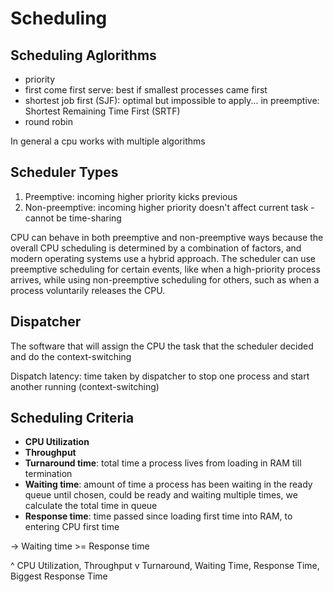 # Scheduling

## Scheduling Aglorithms

- priority
- first come first serve: best if smallest processes came first
- shortest job first (SJF): optimal but impossible to apply... in preemptive: Shortest Remaining Time First (SRTF)
- round robin

In general a cpu works with multiple algorithms

## Scheduler Types

1. Preemptive: incoming higher priority kicks previous
2. Non-preemptive: incoming higher priority doesn't affect current task - cannot be time-sharing

CPU can behave in both preemptive and non-preemptive ways because the overall CPU scheduling is determined by a combination of factors, and modern operating systems use a hybrid approach. The scheduler can use preemptive scheduling for certain events, like when a high-priority process arrives, while using non-preemptive scheduling for others, such as when a process voluntarily releases the CPU. 

## Dispatcher

The software that will assign the CPU the task that the scheduler decided and do the context-switching

Dispatch latency: time taken by dispatcher to stop one process and start another running (context-switching)

## Scheduling Criteria

- **CPU Utilization**
- **Throughput**
- **Turnaround time**: total time a process lives from loading in RAM till termination
- **Waiting time**: amount of time a process has been waiting in the ready queue until chosen, could be ready and waiting multiple times, we calculate the total time in queue
- **Response time**: time passed since loading first time into RAM, to entering CPU first time

-> Waiting time >= Response time

^ CPU Utilization, Throughput
v Turnaround, Waiting Time, Response Time, Biggest Response  Time 

